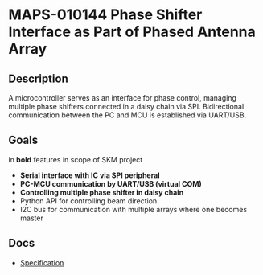# MAPS-010144 Phase Shifter Interface as Part of Phased Antenna Array

## Description

A microcontroller serves as an interface for phase control, managing multiple phase shifters connected in a daisy chain via SPI. Bidirectional communication between the PC and MCU is established via UART/USB.

## Goals

in **bold** features in scope of SKM project

- **Serial interface with IC via SPI peripheral**
- **PC-MCU communication by UART/USB (virtual COM)**
- **Controlling multiple phase shifter in daisy chain**
- Python API for controlling beam direction
- I2C bus for communication with multiple arrays where one becomes master

## Docs

- [Specification](./docs/Specification.md)
